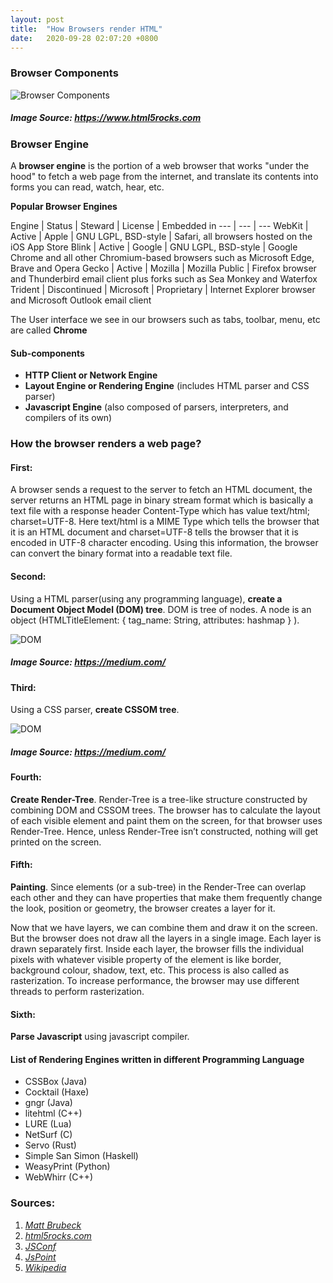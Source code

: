 ```yaml
---
layout: post
title:  "How Browsers render HTML"
date:   2020-09-28 02:07:20 +0800
---
```


### Browser Components

![Browser Components](/personal-blog/assets/blog3/browser_components.png)
##### Image Source: *<https://www.html5rocks.com>*

### Browser Engine

A **browser engine** is the portion of a web browser that works "under the hood" to fetch a web page from the internet, and translate its contents into forms you can read, watch, hear, etc.

**Popular Browser Engines**

Engine | Status | Steward | License | Embedded in
--- | --- | ---
WebKit | Active | Apple | GNU LGPL, BSD-style | Safari, all browsers hosted on the iOS App Store
Blink | Active | Google | GNU LGPL, BSD-style | Google Chrome and all other Chromium-based browsers such as Microsoft Edge, Brave and Opera
Gecko | Active | Mozilla | Mozilla Public | Firefox browser and Thunderbird email client plus forks such as Sea Monkey and Waterfox
Trident | Discontinued | Microsoft | Proprietary | Internet Explorer browser and Microsoft Outlook email client

The User interface we see in our browsers such as tabs, toolbar, menu, etc are called **Chrome**

#### Sub-components

- **HTTP Client or Network Engine**
- **Layout Engine or Rendering Engine** (includes HTML parser and CSS parser)
- **Javascript Engine** (also composed of parsers, interpreters, and compilers of its own)

### How the browser renders a web page?

#### First:

A browser sends a request to the server to fetch an HTML document, the server returns an HTML page in binary stream format which is basically a text file with a response header Content-Type which has value text/html; charset=UTF-8. Here text/html is a MIME Type which tells the browser that it is an HTML document and charset=UTF-8 tells the browser that it is encoded in UTF-8 character encoding. Using this information, the browser can convert the binary format into a readable text file.

#### Second:

Using a HTML parser(using any programming language), **create a Document Object Model (DOM) tree**. DOM is tree of nodes. A node is an object (HTMLTitleElement: { tag_name: String, attributes: hashmap } ). 

![DOM](/personal-blog/assets/blog3/DOM.png)
##### Image Source: *<https://medium.com/>*

#### Third:

Using a CSS parser, **create CSSOM tree**.

![DOM](/personal-blog/assets/blog3/CSSOM.png)
##### Image Source: *<https://medium.com/>*

#### Fourth:

**Create Render-Tree**. Render-Tree is a tree-like structure constructed by combining DOM and CSSOM trees. The browser has to calculate the layout of each visible element and paint them on the screen, for that browser uses Render-Tree. Hence, unless Render-Tree isn’t constructed, nothing will get printed on the screen.

#### Fifth: 

**Painting**. Since elements (or a sub-tree) in the Render-Tree can overlap each other and they can have properties that make them frequently change the look, position or geometry, the browser creates a layer for it. 

Now that we have layers, we can combine them and draw it on the screen. But the browser does not draw all the layers in a single image. Each layer is drawn separately first.
Inside each layer, the browser fills the individual pixels with whatever visible property of the element is like border, background colour, shadow, text, etc. This process is also called as rasterization. To increase performance, the browser may use different threads to perform rasterization.

#### Sixth:

**Parse Javascript** using javascript compiler.


#### List of Rendering Engines written in different Programming Language

- CSSBox (Java)
- Cocktail (Haxe)
- gngr (Java)
- litehtml (C++)
- LURE (Lua)
- NetSurf (C)
- Servo (Rust)
- Simple San Simon (Haskell)
- WeasyPrint (Python)
- WebWhirr (C++)

### Sources:

1. *[Matt Brubeck](https://limpet.net/mbrubeck/2014/08/08/toy-layout-engine-1.html)*
2.  *[html5rocks.com](https://www.html5rocks.com/en/tutorials/internals/howbrowserswork/)*
3.  *[JSConf](https://www.youtube.com/watch?v=0IsQqJ7pwhw&list=PLZqtz6Oug4fRj0fRv89caQZQCdwDhMcH3&index=4&ab_channel=JSConf)*
4.  *[JsPoint](https://medium.com/jspoint/how-the-browser-renders-a-web-page-dom-cssom-and-rendering-df10531c9969#:~:text=When%20a%20web%20page%20is,the%20Render%2DTree%20from%20it.)*
5.  *[Wikipedia](https://en.wikipedia.org/wiki/Comparison_of_browser_engines)*